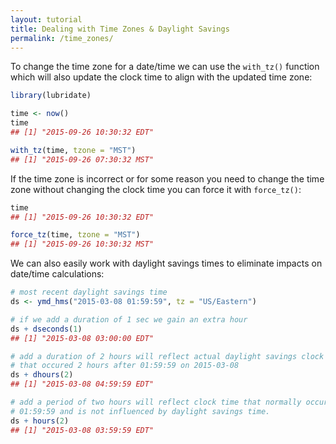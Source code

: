 ```yaml
---
layout: tutorial
title: Dealing with Time Zones & Daylight Savings 
permalink: /time_zones/
---
```


To change the time zone for a date/time we can use the `with_tz()` function which will also update the clock time to align with the updated time zone:


```r
library(lubridate)

time <- now()
time
## [1] "2015-09-26 10:30:32 EDT"

with_tz(time, tzone = "MST")
## [1] "2015-09-26 07:30:32 MST"
```

If the time zone is incorrect or for some reason you need to change the time zone without changing the clock time you can force it with `force_tz()`:


```r
time
## [1] "2015-09-26 10:30:32 EDT"

force_tz(time, tzone = "MST")
## [1] "2015-09-26 10:30:32 MST"
```

We can also easily work with daylight savings times to eliminate impacts on date/time calculations:


```r
# most recent daylight savings time
ds <- ymd_hms("2015-03-08 01:59:59", tz = "US/Eastern")

# if we add a duration of 1 sec we gain an extra hour
ds + dseconds(1)
## [1] "2015-03-08 03:00:00 EDT"

# add a duration of 2 hours will reflect actual daylight savings clock time 
# that occured 2 hours after 01:59:59 on 2015-03-08
ds + dhours(2)
## [1] "2015-03-08 04:59:59 EDT"

# add a period of two hours will reflect clock time that normally occurs after
# 01:59:59 and is not influenced by daylight savings time.
ds + hours(2)
## [1] "2015-03-08 03:59:59 EDT"
```
